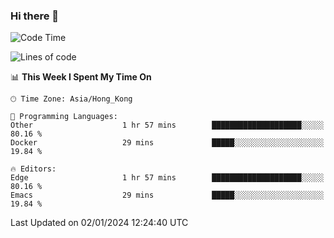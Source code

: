 ### Hi there 👋

<!--
**nicehiro/nicehiro** is a ✨ _special_ ✨ repository because its `README.md` (this file) appears on your GitHub profile.

Here are some ideas to get you started:

- 🔭 I’m currently working on ...
- 🌱 I’m currently learning ...
- 👯 I’m looking to collaborate on ...
- 🤔 I’m looking for help with ...
- 💬 Ask me about ...
- 📫 How to reach me: ...
- 😄 Pronouns: ...
- ⚡ Fun fact: ...
-->

<!--START_SECTION:waka-->
![Code Time](http://img.shields.io/badge/Code%20Time-184%20hrs%2049%20mins-blue)

![Lines of code](https://img.shields.io/badge/From%20Hello%20World%20I%27ve%20Written-2.6%20million%20lines%20of%20code-blue)

📊 **This Week I Spent My Time On** 

```text
🕑︎ Time Zone: Asia/Hong_Kong

💬 Programming Languages: 
Other                    1 hr 57 mins        ████████████████████░░░░░   80.16 % 
Docker                   29 mins             █████░░░░░░░░░░░░░░░░░░░░   19.84 % 

🔥 Editors: 
Edge                     1 hr 57 mins        ████████████████████░░░░░   80.16 % 
Emacs                    29 mins             █████░░░░░░░░░░░░░░░░░░░░   19.84 % 
```


 Last Updated on 02/01/2024 12:24:40 UTC
<!--END_SECTION:waka-->

